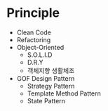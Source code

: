 # Principle

- Clean Code
- Refactoring
- Object-Oriented
  - S.O.L.I.D
  - D.R.Y
  - 객체지향 생활체조
- GOF Design Pattern
  - Strategy Pattern
  - Template Method Pattern
  - State Pattern
